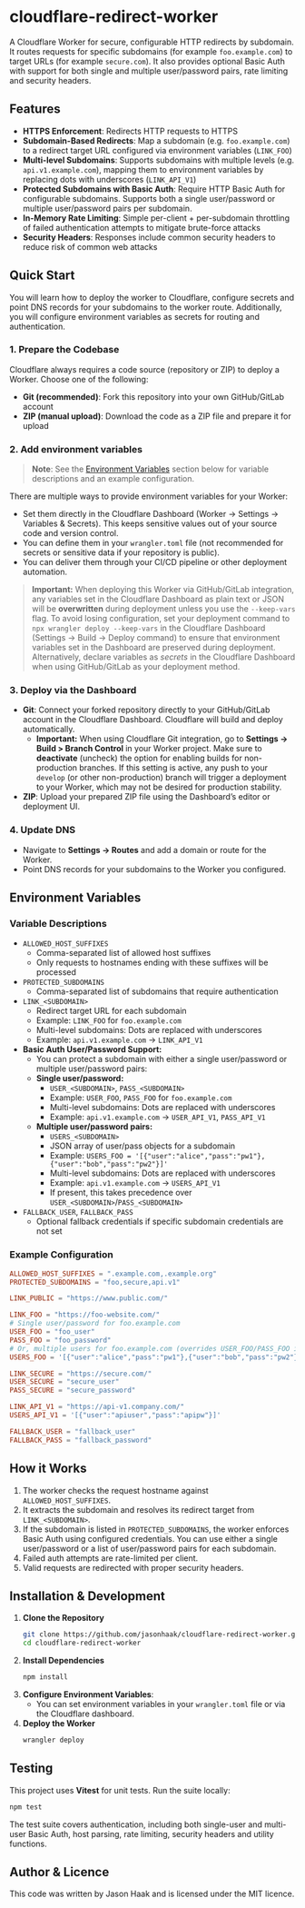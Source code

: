 # cloudflare-redirect-worker
A Cloudflare Worker for secure, configurable HTTP redirects by subdomain.  It routes requests for specific subdomains (for example `foo.example.com`) to target URLs (for example `secure.com`).  It also provides optional Basic Auth with support for both single and multiple user/password pairs, rate limiting and security headers.

## Features
- **HTTPS Enforcement**: Redirects HTTP requests to HTTPS
- **Subdomain-Based Redirects**: Map a subdomain (e.g. `foo.example.com`) to a redirect target URL configured via environment variables (`LINK_FOO`)
- **Multi-level Subdomains**: Supports subdomains with multiple levels (e.g. `api.v1.example.com`), mapping them to environment variables by replacing dots with underscores (`LINK_API_V1`)
- **Protected Subdomains with Basic Auth**: Require HTTP Basic Auth for configurable subdomains. Supports both a single user/password or multiple user/password pairs per subdomain.
- **In-Memory Rate Limiting**: Simple per-client + per-subdomain throttling of failed authentication attempts to mitigate brute-force attacks
- **Security Headers**: Responses include common security headers to reduce risk of common web attacks

## Quick Start
You will learn how to deploy the worker to Cloudflare, configure secrets and point DNS records for your subdomains to the worker route. Additionally, you will configure environment variables as secrets for routing and authentication.

### 1. Prepare the Codebase
Cloudflare always requires a code source (repository or ZIP) to deploy a Worker. Choose one of the following:
- **Git (recommended)**: Fork this repository into your own GitHub/GitLab account
- **ZIP (manual upload)**: Download the code as a ZIP file and prepare it for upload

### 2. Add environment variables
> **Note**: See the [Environment Variables](#environment-variables) section below for variable descriptions and an example configuration.

There are multiple ways to provide environment variables for your Worker:
- Set them directly in the Cloudflare Dashboard (Worker -> Settings -> Variables & Secrets). This keeps sensitive values out of your source code and version control.
- You can define them in your `wrangler.toml` file (not recommended for secrets or sensitive data if your repository is public).
- You can deliver them through your CI/CD pipeline or other deployment automation.

> **Important:** When deploying this Worker via GitHub/GitLab integration, any variables set in the Cloudflare Dashboard as plain text or JSON will be **overwritten** during deployment unless you use the `--keep-vars` flag. To avoid losing configuration, set your deployment command to `npx wrangler deploy --keep-vars` in the Cloudflare Dashboard (Settings -> Build -> Deploy command) to ensure that environment variables set in the Dashboard are preserved during deployment. Alternatively, declare variables as *secrets* in the Cloudflare Dashboard when using GitHub/GitLab as your deployment method.

### 3. Deploy via the Dashboard
- **Git**: Connect your forked repository directly to your GitHub/GitLab account in the Cloudflare Dashboard. Cloudflare will build and deploy automatically.
    - **Important:** When using Cloudflare Git integration, go to **Settings -> Build > Branch Control** in your Worker project. Make sure to **deactivate** (uncheck) the option for enabling builds for non-production branches. If this setting is active, any push to your `develop` (or other non-production) branch will trigger a deployment to your Worker, which may not be desired for production stability.
- **ZIP**: Upload your prepared ZIP file using the Dashboard’s editor or deployment UI.

### 4. Update DNS
- Navigate to **Settings -> Routes** and add a domain or route for the Worker.
- Point DNS records for your subdomains to the Worker you configured.

## Environment Variables
### Variable Descriptions
- `ALLOWED_HOST_SUFFIXES`
    - Comma-separated list of allowed host suffixes
    - Only requests to hostnames ending with these suffixes will be processed
- `PROTECTED_SUBDOMAINS`
    - Comma-separated list of subdomains that require authentication
- `LINK_<SUBDOMAIN>`
    - Redirect target URL for each subdomain
    - Example: `LINK_FOO` for `foo.example.com`
    - Multi-level subdomains: Dots are replaced with underscores
    - Example: `api.v1.example.com` → `LINK_API_V1`
- **Basic Auth User/Password Support:**
    - You can protect a subdomain with either a single user/password or multiple user/password pairs:
    - **Single user/password:**
        - `USER_<SUBDOMAIN>`, `PASS_<SUBDOMAIN>`
        - Example: `USER_FOO`, `PASS_FOO` for `foo.example.com`
        - Multi-level subdomains: Dots are replaced with underscores
        - Example: `api.v1.example.com` → `USER_API_V1`, `PASS_API_V1`
    - **Multiple user/password pairs:**
        - `USERS_<SUBDOMAIN>`
        - JSON array of user/pass objects for a subdomain
        - Example: `USERS_FOO = '[{"user":"alice","pass":"pw1"},{"user":"bob","pass":"pw2"}]'`
        - Multi-level subdomains: Dots are replaced with underscores
        - Example: `api.v1.example.com` → `USERS_API_V1`
        - If present, this takes precedence over `USER_<SUBDOMAIN>`/`PASS_<SUBDOMAIN>`
- `FALLBACK_USER`, `FALLBACK_PASS`
    - Optional fallback credentials if specific subdomain credentials are not set

### Example Configuration
```toml
ALLOWED_HOST_SUFFIXES = ".example.com,.example.org"
PROTECTED_SUBDOMAINS = "foo,secure,api.v1"

LINK_PUBLIC = "https://www.public.com/"

LINK_FOO = "https://foo-website.com/"
# Single user/password for foo.example.com
USER_FOO = "foo_user"
PASS_FOO = "foo_password"
# Or, multiple users for foo.example.com (overrides USER_FOO/PASS_FOO if set)
USERS_FOO = '[{"user":"alice","pass":"pw1"},{"user":"bob","pass":"pw2"}]'

LINK_SECURE = "https://secure.com/"
USER_SECURE = "secure_user"
PASS_SECURE = "secure_password"

LINK_API_V1 = "https://api-v1.company.com/"
USERS_API_V1 = '[{"user":"apiuser","pass":"apipw"}]'

FALLBACK_USER = "fallback_user"
FALLBACK_PASS = "fallback_password"
```

## How it Works
1. The worker checks the request hostname against `ALLOWED_HOST_SUFFIXES`.
2. It extracts the subdomain and resolves its redirect target from `LINK_<SUBDOMAIN>`.
3. If the subdomain is listed in `PROTECTED_SUBDOMAINS`, the worker enforces Basic Auth using configured credentials. You can use either a single user/password or a list of user/password pairs for each subdomain.
4. Failed auth attempts are rate-limited per client.
5. Valid requests are redirected with proper security headers.

## Installation & Development
1. **Clone the Repository**
    ```bash
    git clone https://github.com/jasonhaak/cloudflare-redirect-worker.git
    cd cloudflare-redirect-worker
    ```
2. **Install Dependencies**
    ```bash
    npm install
    ```
3. **Configure Environment Variables**:
    - You can set environment variables in your `wrangler.toml` file or via the Cloudflare dashboard.
4. **Deploy the Worker**
    ```bash
    wrangler deploy
    ```

## Testing
This project uses **Vitest** for unit tests. Run the suite locally:

```bash
npm test
```

The test suite covers authentication, including both single-user and multi-user Basic Auth, host parsing, rate limiting, security headers and utility functions.

## Author & Licence
This code was written by Jason Haak and is licensed under the MIT licence.
